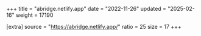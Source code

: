+++
title = "abridge.netlify.app"
date = "2022-11-26"
updated = "2025-02-16"
weight = 17190

[extra]
source = "https://abridge.netlify.app/"
ratio = 25
size = 17
+++
